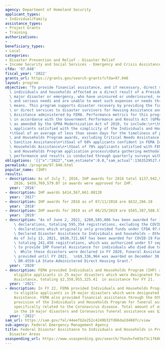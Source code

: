 ```yaml
---
agency: Department of Homeland Security
applicant_types:
- Individual/Family
assistance_types:
- Project Grants
- Training
authorizations:
- .
beneficiary_types:
- Local
categories:
- Disaster Prevention and Relief - Disaster Relief
- Income Security and Social Services - Emergency and Crisis Assistance
cfda: '97.048'
fiscal_year: '2022'
grants_url: https://grants.gov/search-grants?cfda=97.048
layout: program
objective: "To provide financial assistance, and if necessary, direct services to\
  \ individuals and households affected as a direct result of a Presidentially-declared\
  \ major disaster or emergency, who have uninsured or underinsured, necessary expenses\
  \ and serious needs and are unable to meet such expenses or needs through other\
  \ means. This program supports disaster recovery by providing the financial means\
  \ or direct services to disaster survivors for Housing Assistance and Other Needs\
  \ Assistance administered by FEMA. Performance metrics for this program are established\
  \ in accordance with the Government Performance and Results Act (GPRA) of 1993,\
  \ as amended by the GPRA Modernization Act of 2010, to include:\n•\tGoal of 90%\
  \ applicants satisfied with the simplicity of the Individuals and Households Program\n\
  •\tGoal of an average of less than seven days for the timeliness of providing Individuals\
  \ and Households Program awards, excluding Critical Needs Assistance and Clean and\
  \ Sanitize Assistance\n•\tGoal of 68% applicants confident in FEMA Individuals and\
  \ Households Assistance\n•\tGoal of 70% applicants satisfied with FEMA’s Individuals\
  \ and Households Program application process\nData gathering methodology for measuring\
  \ performance and results is conducted through quarterly surveys with disaster survivors."
obligations: '[{"x":"2022","sam_estimate":0.0,"sam_actual":1363529527.0,"usa_spending_actual":2755277328.5},{"x":"2023","sam_estimate":136529527.0,"sam_actual":0.0,"usa_spending_actual":2585891652.74},{"x":"2024","sam_estimate":1551930432.0,"sam_actual":0.0,"usa_spending_actual":1237519918.18}]'
permalink: /program/97.048.html
popular_name: (IHP)
results:
- description: As of July 7, 2016, IHP awards for 2016 total $137,942,973.82. In FY
    2016, $459,769,579.07 in awards were approved for IHP.
  year: '2016'
- description: IHP awards $414,567,661.08120
  year: '2017'
- description: IHP awards for 2018 as of 07/11/2018 are $632,266.10
  year: '2018'
- description: IHP awards for 2019 as of 06/25/2019 are $565,387,508.57
  year: '2019'
- description: "As of June 2, 2021, $280,585,086 has been awarded for 15 major disaster\
    \ declarations, totaling 595,354 registrations, excluding the COVID-19 related\
    \ declarations which originally only provided funds under CFDA 97.050, Presidentially\
    \ Declared Disaster Assistance to Individuals and households – Other Needs.\n\
    As of July 13, 2021, $630,721,667 has been awarded for COVID-19 Funeral Assistance\
    \ totaling 241,456 registrations, which was authorized under 57 separate declarations\
    \ to provide IHP Funeral Assistance for individuals who died due to COVID-19.\
    \  While these disasters were declared in FY 2020, Funeral Assistance was not\
    \ provided until FY 2021.  \n$9,336,964 was awarded on December 30, 2020 for the\
    \ DR-4559-LA State-Administered Direct Housing Grant."
  year: '2020'
- description: FEMA provided Individuals and Households Program (IHP) assistance to
    eligible applicants in 25 major disasters which were designated for Individual
    Assistance, totaling $2,358,955,225.41  in assistance for FY 21.
  year: '2021'
- description: In FY 22, FEMA provided Individuals and Households Program assistance
    to eligible applicants in 19 major disasters which were designated for Individual
    Assistance. FEMA also provided financial assistance through the Other Needs Assistance
    provision of the Individuals and Households Program for funeral assistance costs
    specifically related to the Coronavirus disease. Total amount of assistance disbursed
    in the 19 major disasters and Coronavirus funeral assistance was $2,002,832,601.91
  year: '2022'
sam_url: https://sam.gov/fal/44eefb2e252c4249b32fd66da2d488fc/view
sub-agency: Federal Emergency Management Agency
title: Federal Disaster Assistance to Individuals and Households in Presidential Declared
  Disaster Areas
usaspending_url: https://www.usaspending.gov/search/?hash=fe03e73c1f686b658db6cc9bcf8c5ee4
---
```

